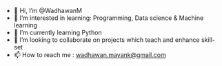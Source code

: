 - 👋 Hi, I’m @WadhawanM
- 👀 I’m interested in learning: Programming, Data science & Machine learning
- 🌱 I’m currently learning Python 
- 💞️ I’m looking to collaborate on projects which teach and enhance skill-set
- 📫 How to reach me : wadhawan.mayank@gmail.com

<!---
WadhawanM/WadhawanM is a ✨ special ✨ repository because its `README.md` (this file) appears on your GitHub profile.
You can click the Preview link to take a look at your changes.
--->
